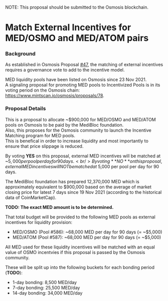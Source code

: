 NOTE: This proposal should be submitted to the Osmosis blockchain.


# Match External Incentives for MED/OSMO and MED/ATOM pairs


### Background

As established in Osmosis Proposal [#47](https://www.mintscan.io/osmosis/proposals/47), the matching of external incentives requires a governance vote to add to the incentive model.

MED liquidity pools have been listed on Osmosis since 23 Nov 2021.<br/>
A signaling proposal for promoting MED pools to Incentivized Pools is in its voting period on the Osmosis chain: https://www.mintscan.io/osmosis/proposals/78.


### Proposal Details

This is a proposal to allocate ~$900,000 for MED/OSMO and MED/ATOM pools on Osmosis to be paid by the MediBloc foundation.<br/>
Also, this proposes for the Osmosis community to launch the Incentive Matching program for MED pools.<br/>
This is benefical in order to increase liquidity and most importantly to ensure that price slippage is reduced.<br/>

By voting **YES** on this proposal, external MED incentives will be matched at ~$5,000 per pool per day for 90 days.<br/>
By voting **NO** on this proposal, external MED incentives will NOT be matched at ~$5,000 per pool per day for 90 days.

The MediBloc foundation has prepared 12,370,000 MED which is approximately equivalent to $900,000 based on the average of market closing price for latest 7 days since 19 Nov 2021 (according to the historical data of CoinMarketCap).

**TODO: The exact MED amount is to be determined.**


That total budget will be provided to the following MED pools as external incentives for liquidity provision:
- MED/OSMO (Pool #586): ~68,000 MED per day for 90 days (= ~$5,000)
- MED/ATOM (Pool #587): ~68,000 MED per day for 90 days (= ~$5,000)

All MED used for these liquidity incentives will be matched with an equal value of OSMO incentvies if this proposal is passed by the Osmosis community.

These will be split up into the following buckets for each bonding period (**TODO**):
- 1-day bonding: 8,500 MED/day
- 7-day bonding: 25,500 MED/day
- 14-day bonding: 34,000 MED/day
